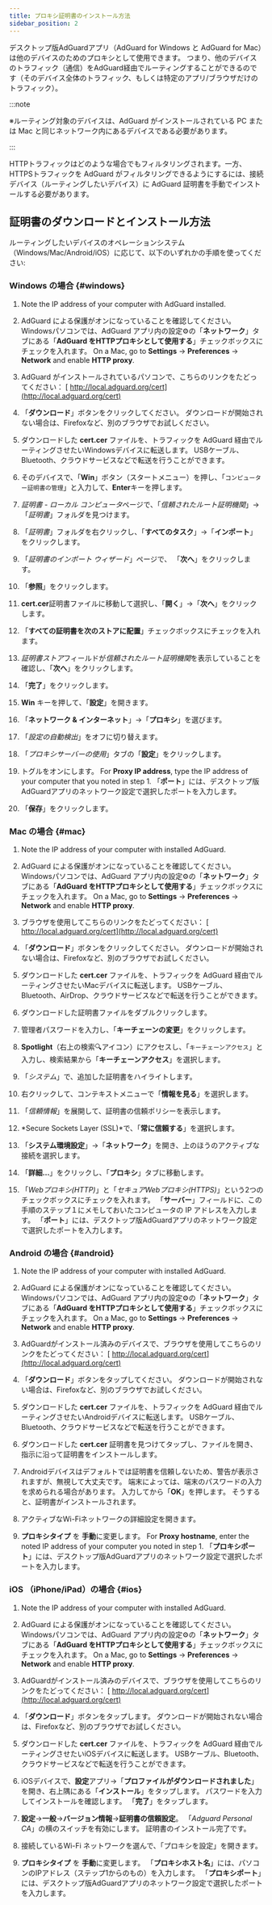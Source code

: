 ```yaml
---
title: プロキシ証明書のインストール方法
sidebar_position: 2
---
```


デスクトップ版AdGuardアプリ（AdGuard for Windows と AdGuard for Mac）は他のデバイスのためのプロキシとして使用できます。 つまり、他のデバイスのトラフィック（通信）をAdGuard経由でルーティングすることができるのです（そのデバイス全体のトラフィック、もしくは特定のアプリ/ブラウザだけのトラフィック）。

:::note

※ルーティング対象のデバイスは、AdGuard がインストールされている PC または Mac と同じネットワーク内にあるデバイスである必要があります。

:::

HTTPトラフィックはどのような場合でもフィルタリングされます。一方、HTTPSトラフィックを AdGuard がフィルタリングできるようにするには、接続デバイス（ルーティングしたいデバイス）に AdGuard 証明書を手動でインストールする必要があります。

## 証明書のダウンロードとインストール方法

ルーティングしたいデバイスのオペレーションシステム（Windows/Mac/Android/iOS）に応じて、以下のいずれかの手順を使ってください:

### Windows の場合 {#windows}

1. Note the IP address of your computer with AdGuard installed.

1. AdGuard による保護がオンになっていることを確認してください。 Windowsパソコンでは、AdGuard アプリ内の設定⚙️の「**ネットワーク**」タブにある「**AdGuard をHTTPプロキシとして使用する**」チェックボックスにチェックを入れます。 On a Mac, go to **Settings** → **Preferences** → **Network** and enable **HTTP proxy**.

1. AdGuard がインストールされているパソコンで、こちらのリンクをたどってください： [ http://local.adguard.org/cert](http://local.adguard.org/cert)

1. 「**ダウンロード**」ボタンをクリックしてください。 ダウンロードが開始されない場合は、Firefoxなど、別のブラウザでお試しください。

1. ダウンロードした **cert.cer** ファイルを、トラフィックを AdGuard 経由でルーティングさせたいWindowsデバイスに転送します。 USBケーブル、Bluetooth、クラウドサービスなどで転送を行うことができます。

1. そのデバイスで、「**Win**」ボタン（スタートメニュー）を押し、「`コンピューター証明書の管理`」と入力して、**Enter**キーを押します。

1. *証明書 - ローカル コンピュータ*ページで、「*信頼されたルート証明機関*」→「*証明書*」フォルダを見つけます。

1. 「*証明書*」フォルダを右クリックし、「**すべてのタスク**」→「**インポート**」をクリックします。

1. 「*証明書のインポート ウィザード*」ページで、 「**次へ**」をクリックします。

1. 「**参照**」をクリックします。

1. **cert.cer**証明書ファイルに移動して選択し、「**開く**」→「**次へ**」をクリックします。

1. 「**すべての証明書を次のストアに配置**」チェックボックスにチェックを入れます。

1. *証明書ストア*フィールドが*信頼されたルート証明機関*を表示していることを確認し、「**次へ**」をクリックします。

1. 「**完了**」をクリックします。

1. **Win** キーを押して、「**設定**」を開きます。

1. 「**ネットワーク & インターネット**」→「**プロキシ**」を選びます。

1. 「*設定の自動検出*」をオフに切り替えます。

1. 「*プロキシサーバーの使用*」タブの「**設定**」をクリックします。

1. トグルをオンにします。 For **Proxy IP address**, type the IP address of your computer that you noted in step 1. 「**ポート**」には、デスクトップ版AdGuardアプリのネットワーク設定で選択したポートを入力します。

1. 「**保存**」をクリックします。

### Mac の場合 {#mac}

1. Note the IP address of your computer with installed AdGuard.

1. AdGuard による保護がオンになっていることを確認してください。 Windowsパソコンでは、AdGuard アプリ内の設定⚙️の「**ネットワーク**」タブにある「**AdGuard をHTTPプロキシとして使用する**」チェックボックスにチェックを入れます。 On a Mac, go to **Settings** → **Preferences** → **Network** and enable **HTTP proxy**.

1. ブラウザを使用してこちらのリンクをたどってください： [ http://local.adguard.org/cert](http://local.adguard.org/cert)

1. 「**ダウンロード**」ボタンをクリックしてください。 ダウンロードが開始されない場合は、Firefoxなど、別のブラウザでお試しください。

1. ダウンロードした **cert.cer** ファイルを、トラフィックを AdGuard 経由でルーティングさせたいMacデバイスに転送します。 USBケーブル、Bluetooth、AirDrop、クラウドサービスなどで転送を行うことができます。

1. ダウンロードした証明書ファイルをダブルクリックします。

1. 管理者パスワードを入力し、「**キーチェーンの変更**」をクリックします。

1. **Spotlight**（右上の検索🔍アイコン）にアクセスし、「`キーチェーンアクセス`」と入力し、検索結果から「**キーチェーンアクセス**」を選択します。

1. 「*システム*」で、追加した証明書をハイライトします。

1. 右クリックして、コンテキストメニューで「**情報を見る**」を選択します。

1. 「*信頼情報*」を展開して、証明書の信頼ポリシーを表示します。

1. *Secure Sockets Layer (SSL)*で、「**常に信頼する**」を選択します。

1. 「**システム環境設定**」→「**ネットワーク**」を開き、上のほうのアクティブな接続を選択します。

1. 「**詳細...**」をクリックし、「**プロキシ**」タブに移動します。

1. 「*Webプロキシ(HTTP)*」と「*セキュアWebプロキシ(HTTPS)*」という2つのチェックボックスにチェックを入れます。 「**サーバー**」フィールドに、この手順のステップ１にメモしておいたコンピュータの IP アドレスを入力します。 「**ポート**」には、デスクトップ版AdGuardアプリのネットワーク設定で選択したポートを入力します。

### Android の場合 {#android}

1. Note the IP address of your computer with installed AdGuard.

1. AdGuard による保護がオンになっていることを確認してください。 Windowsパソコンでは、AdGuard アプリ内の設定⚙️の「**ネットワーク**」タブにある「**AdGuard をHTTPプロキシとして使用する**」チェックボックスにチェックを入れます。 On a Mac, go to **Settings** → **Preferences** → **Network** and enable **HTTP proxy**.

1. AdGuardがインストール済みのデバイスで、ブラウザを使用してこちらのリンクをたどってください： [ http://local.adguard.org/cert](http://local.adguard.org/cert)

1. 「**ダウンロード**」ボタンをタップしてください。 ダウンロードが開始されない場合は、Firefoxなど、別のブラウザでお試しください。

1. ダウンロードした **cert.cer** ファイルを、トラフィックを AdGuard 経由でルーティングさせたいAndroidデバイスに転送します。 USBケーブル、Bluetooth、クラウドサービスなどで転送を行うことができます。

1. ダウンロードした **cert.cer** 証明書を見つけてタップし、ファイルを開き、指示に沿って証明書をインストールします。

1. Androidデバイスはデフォルトでは証明書を信頼しないため、警告が表示されますが、無視して大丈夫です。 端末によっては、端末のパスワードの入力を求められる場合があります。 入力してから「**OK**」を押します。 そうすると、証明書がインストールされます。

1. アクティブなWi-Fiネットワークの詳細設定を開きます。

1. **プロキシタイプ** を **手動**に変更します。 For **Proxy hostname**, enter the noted IP address of your computer you noted in step 1. 「**プロキシポート**」には、デスクトップ版AdGuardアプリのネットワーク設定で選択したポートを入力します。

### iOS （iPhone/iPad）の場合 {#ios}

1. Note the IP address of your computer with installed AdGuard.

1. AdGuard による保護がオンになっていることを確認してください。 Windowsパソコンでは、AdGuard アプリ内の設定⚙️の「**ネットワーク**」タブにある「**AdGuard をHTTPプロキシとして使用する**」チェックボックスにチェックを入れます。 On a Mac, go to **Settings** → **Preferences** → **Network** and enable **HTTP proxy**.

1. AdGuardがインストール済みのデバイスで、ブラウザを使用してこちらのリンクをたどってください： [ http://local.adguard.org/cert](http://local.adguard.org/cert)

1. 「**ダウンロード**」ボタンをタップします。 ダウンロードが開始されない場合は、Firefoxなど、別のブラウザでお試しください。

1. ダウンロードした **cert.cer** ファイルを、トラフィックを AdGuard 経由でルーティングさせたいiOSデバイスに転送します。 USBケーブル、Bluetooth、クラウドサービスなどで転送を行うことができます。

1. iOSデバイスで、**設定**アプリ→「**プロファイルがダウンロードされました**」を開き、右上隅にある「**インストール**」をタップします。 パスワードを入力してインストールを確認します。 「**完了**」をタップします。

1. **設定**→**一般**→**バージョン情報**→**証明書の信頼設定**。 「*Adguard Personal CA*」の横のスイッチを有効にします。 証明書のインストール完了です。

1. 接続しているWi-Fi ネットワークを選んで、「プロキシを設定」を開きます。

1. **プロキシタイプ** を **手動**に変更します。 「**プロキシホスト名**」には、パソコンのIPアドレス（ステップ1からのもの）を入力します。 「**プロキシポート**」には、デスクトップ版AdGuardアプリのネットワーク設定で選択したポートを入力します。
